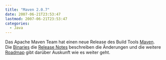 ```yaml
---
title: "Maven 2.0.7"
date: 2007-06-21T23:53:47
lastmod: 2007-06-21T23:53:47
categories:
  - Java
---
```

Das Apache Maven Team hat einen neue Release des Build Tools [Maven](http://maven.apache.org). Die 
[Binaries](http://maven.apache.org/download.html "Binaries") die 
[Release Notes](http://maven.apache.org/release-notes.html "Release Notes") beschreiben die Änderungen 
und die weitere [Roadmap](http://jira.codehaus.org/secure/IssueNavigator.jspa?reset=true&&pid=10500&fixfor=13010&sorter/field=issuekey&sorter/order=DESC) gibt 
darüber Auskunft wie es weiter geht.
